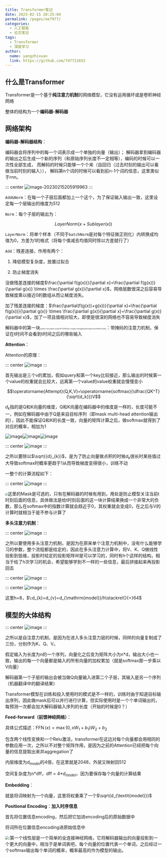 ```yaml
---
title: Transformer笔记
date: 2023-02-15 20:25:04
permalink: /pages/ee7977/
categories:
  - 人工智能
  - 论文笔记
tags:
  - Transformer
  - 深度学习
author: 
  name: yangzhixuan
  link: https://github.com/747721653
---
```

## 什么是Transformer

Transformer是一个基于**纯注意力机制**的网络模型，它没有运用循环或是卷积神经网络

整体的结构为一个**编码器-解码器**

## 网络架构
**编码器-解码器结构**：

编码器会将序列中的每一个词表示成一个单独的向量（输出）；
解码器拿到编码器的输出之后生成一个新的序列（和原始序列长度不一定相等），编码的时候可以一次性全部生成，
而解码的时候只能够一个个来（自回归（过去时刻的输出可以看做当前时刻的输入）），
解码第n个词的时候可以看到前n-1个词的信息，这里类似于rnn。

::: center
![image-20230215205919963](https://cdn.jsdelivr.net/gh/747721653/picx-images-hosting@master/image-20230215205919963.2ojlk7kw0wa0.webp)
:::

`Add&Norm`：在每一个子层后面都加上一个这个，为了保证输入输出一致，这里设定每一个层输出的维度为512


`Norm`：每个子层的输出为：


$$LayerNorm(x+Sublayer(x))$$


`LayerNorm`：将单个样本（不同于`batchNorm`是对每个特征做正则化）内转换成均值为0，方差为1的格式（将每个值减去均值同时除以方差就行了）



`Add`：残差连接，作用有两个：



1. 降低模型复杂度，放置过拟合


2. 防止梯度消失



没做残差连接的梯度$\frac{\partial f(g(x))}{\partial x}=\frac{\partial f(g(x))}{\partial g(x)} \times \frac{\partial g(x)}{\partial x}$，网络层数很深之后容易导致梯度乘以接近0的数组从而让梯度消失。



加了残差连接的梯度：$\frac{\partial(f(g(x))+g(x))}{\partial x}=\frac{\partial f(g(x))}{\partial g(x)} \times \frac{\partial g(x)}{\partial x}+\frac{\partial g(x)}{\partial x}$，加了一项且值相对较大，即使是很深的网络也不容易导致梯度消失



解码器中的第一块<img src="https://cdn.jsdelivr.net/gh/747721653/picx-images-hosting@master/image.5mis7o8t8oo0.webp" alt="https://cdn.jsdelivr.net/gh/747721653/picx-images-hosting@master/image.5mis7o8t8oo0.webp" style="zoom: 33%;" />：带掩码的注意力机制，保证在t时间不会看到t时间之后的哪些输入



**Attention**：



Attention的原理：


::: center
![image](https://cdn.jsdelivr.net/gh/747721653/picx-images-hosting@master/image.5w9bcygwij80.webp)
:::

首先输出是三个v的累加，假如query和第一个key比较接近，那么输出的时候第一个value的权重就会比较大，远离第一个value的value权重就会慢慢变小


$$\operatorname{Attempt}(Q,K,V)=\operatorname{softmax}(\dfrac{QK^T}{\sqrt{d_k}})V$$


$d_k$指的是Q和K向量的维度，Q和K向量在编码器中的维度是一样的，长度可能不一，例如在解码器中由于Q是来自目标序列（即mask multi-head attention输出的），因此不能保证Q和K的长度一致，向量的矩阵计算之后，做softmax就得到了对应的概率，相加为1



![image](https://cdn.jsdelivr.net/gh/747721653/picx-images-hosting@master/image.j9p19dwnz9s.webp)![image](https://cdn.jsdelivr.net/gh/747721653/picx-images-hosting@master/image.64p6ber6yo80.webp)![image](https://cdn.jsdelivr.net/gh/747721653/picx-images-hosting@master/image.1zxtei3umpk0.webp)


::: center
![image](https://cdn.jsdelivr.net/gh/747721653/picx-images-hosting@master/image.aqonb4ofykc.webp)
:::


之所以要除以$\sqrt{{d}_{k}}$，是为了防止向量做点积的时候$d_k$很长时某些值过大导致softmax时概率更趋于1从而导致梯度变得很小，训练不动



一整个的计算流程如下：

::: center
![image](https://cdn.jsdelivr.net/gh/747721653/picx-images-hosting@master/image.5ykt9ooth4c0.webp)
:::


<img src="https://cdn.jsdelivr.net/gh/747721653/picx-images-hosting@master/image.2ecx2zr8lr6s.webp" style="zoom: 50%;" />这里的Mask是可选的，只有在解码器的时候有用到，用处是防止模型关注当前t时刻后面的信息，具体做法是给t时刻后面的这一块计算结果换成一个非常大的负数，那么在softmax中的指数计算就会趋近于0，其权重就会变成0，在之后与V的计算时就相当于是不参与计算了



**多头注意力机制**：


::: center
![image](https://cdn.jsdelivr.net/gh/747721653/picx-images-hosting@master/image.st8ia43n0ps.webp)
:::

之所以要使用多头注意力机制，是因为在原来单个注意力机制中，没有什么能够学习的参数，整个流程都是给定的，因此在多头注意力计算中，将V、K、Q做线性投影到低维，投影时给定的投影矩阵W是可以学习的，同时有h个这样的结构，相当于给了h次学习的机会，希望能够学到不一样的一些信息，最后拼接起来再投影回去

::: center
![image](https://cdn.jsdelivr.net/gh/747721653/picx-images-hosting@master/image.3m7sewtebjc0.webp)
:::

::: center
![image](https://cdn.jsdelivr.net/gh/747721653/picx-images-hosting@master/image.6oyee92eink0.webp)
:::

这里h=8，$\:d_{k}=d_{v}=d_{\mathrm{model}}/h\stackrel{}{=}64$



## 模型的大体结构


::: center
![image](https://cdn.jsdelivr.net/gh/747721653/picx-images-hosting@master/image.3qyixiugt3q0.webp)
:::

之所以是自注意力机制，是因为在进入多头注意力层的时候，同样的向量复制成了三份，分别作为K、Q、V。



假定输入为长度为n的一个序列，向量化之后变为矩阵大小为n*d，输出大小也一致，输出的每一个向量都是输入的所有向量的加权累加（就是softmax那一步乘以V向量）



解码器第一个子层的输出会被当做Q向量输入进第二个子层，其输入是另一个序列（机器翻译中的翻译结果）



Transformer模型在训练和投入使用时的模式是不一样的，训练时由于知道目标输出序列，因此做mask后可以并行进行计算，但实际使用时是一个个单词输出的，每预测一次都会加大解码器输入序列的长度（开始的时候是0？）



**Feed-forward（前馈神经网络）**：



具体公式描述：$\operatorname{FFN}(x)=\max(0,xW_1+b_1)W_2+b_2$



包含两个线性变换和一个Relu激活，transformer在这边对每个向量都会用相同的参数应用一次，之所以不对整个矩阵作用，是因为之前的Attention已经把每个向量的信息提取出来并aggregation了



内层维度为$d_{model}$的4倍，在这里就是2048，外层又映射回512



空间复杂度为n\*dff，dff = 4\*$d_{model}$，因为要保存每个向量的计算结果



**Embedding**：



就是将词映射为一个向量，这里将权重乘了一个$\sqrt{d_{\textit{model}}}$



**Positional Encoding**：**加入时序信息**



首先将位置信息encoding，然后把它加进encoding后的原始数据中



将词所在位置信息encoding进原始信息中



<img src="https://cdn.jsdelivr.net/gh/747721653/picx-images-hosting@master/image.42w80q2xf500.webp" style="zoom:67%;" />:第一个线性层是一个简单的全连接神经网络，它将解码器输出的向量投影到一个更大的向量中，相当于是单词表吧，每个向量的位置代表一个单词，之后经过一个softmax输出每个单词的概率，概率最高的作为模型的输出。
